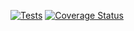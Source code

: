[![Tests](https://github.com/alu0101209500/ejerciciosP7DSI/actions/workflows/tests.yml/badge.svg)](https://github.com/alu0101209500/ejerciciosP7DSI/actions/workflows/tests.yml) [![Coverage Status](https://coveralls.io/repos/github/alu0101209500/ejerciciosP7DSI/badge.svg?branch=master)](https://coveralls.io/github/alu0101209500/ejerciciosP7DSI?branch=master)
